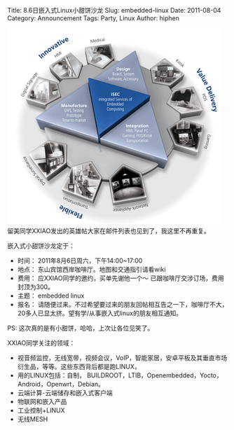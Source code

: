 Title: 8.6日嵌入式Linux小甜饼沙龙
Slug: embedded-linux
Date:  2011-08-04
Category: Announcement
Tags: Party, Linux
Author: hiphen

![embedded](/images/2011/embedded.gif)  
留美同学XXIAO发出的英雄帖大家在邮件列表也见到了，我这里不再重复。  

嵌入式小甜饼沙龙定于：  
- 时间： 2011年8月6日周六，下午14:00~17:00
- 地点： 东山宾馆西岸咖啡厅。地图和交通指引请看wiki
- 费用： 应XXIAO同学的邀约，买单先谢他一个～  已跟咖啡厅交涉订场，费用封顶为300。
- 主题： embedded linux
- 报名： 请随便过来。不过希望要过来的朋友回帖相互告之一下，咖啡厅不大，20多人已显太挤。望有学/从事嵌入式linux的朋友相互通知。

PS: 这次真的是有小甜饼，哈哈，上次让各位见笑了。  

XXIAO同学关注的领域：  
- 视音频监控，无线宽带，视频会议，VoIP，智能家居，安卓平板及其垂直市场衍生品，等等。这些东西背后都是跑LINUX，
- 用的LINUX包括：自制， BUILDROOT，LTIB，Openembedded，Yocto，Android，Openwrt，Debian。
- 云端计算-云端储存和嵌入式客户端
- 物联网和嵌入产品
- 工业控制+LINUX
- 无线MESH
